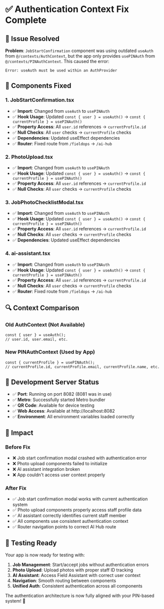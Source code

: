# ✅ Authentication Context Fix Complete

## 🚨 Issue Resolved

**Problem**: `JobStartConfirmation` component was using outdated `useAuth` from `@/contexts/AuthContext`, but the app only provides `usePINAuth` from `@/contexts/PINAuthContext`. This caused the error:

```
Error: useAuth must be used within an AuthProvider
```

## 🔧 Components Fixed

### **1. JobStartConfirmation.tsx**
- ✅ **Import**: Changed from `useAuth` to `usePINAuth`
- ✅ **Hook Usage**: Updated `const { user } = useAuth()` → `const { currentProfile } = usePINAuth()`
- ✅ **Property Access**: All `user.id` references → `currentProfile.id`
- ✅ **Null Checks**: All `user` checks → `currentProfile` checks
- ✅ **Dependencies**: Updated useEffect dependencies
- ✅ **Router**: Fixed route from `/fieldops` → `/ai-hub`

### **2. PhotoUpload.tsx**
- ✅ **Import**: Changed from `useAuth` to `usePINAuth`  
- ✅ **Hook Usage**: Updated `const { user } = useAuth()` → `const { currentProfile } = usePINAuth()`
- ✅ **Property Access**: All `user.id` references → `currentProfile.id`
- ✅ **Null Checks**: All `user` checks → `currentProfile` checks

### **3. JobPhotoChecklistModal.tsx**
- ✅ **Import**: Changed from `useAuth` to `usePINAuth`
- ✅ **Hook Usage**: Updated `const { user } = useAuth()` → `const { currentProfile } = usePINAuth()`
- ✅ **Property Access**: All `user.id` references → `currentProfile.id`
- ✅ **Null Checks**: All `user` checks → `currentProfile` checks
- ✅ **Dependencies**: Updated useEffect dependencies

### **4. ai-assistant.tsx**
- ✅ **Import**: Changed from `useAuth` to `usePINAuth`
- ✅ **Hook Usage**: Updated `const { user } = useAuth()` → `const { currentProfile } = usePINAuth()`
- ✅ **Property Access**: All `user.id` references → `currentProfile.id`
- ✅ **Null Checks**: All `user` checks → `currentProfile` checks
- ✅ **Router**: Fixed route from `/fieldops` → `/ai-hub`

## 🔍 Context Comparison

### **Old AuthContext (Not Available)**
```tsx
const { user } = useAuth();
// user.id, user.email, etc.
```

### **New PINAuthContext (Used by App)**
```tsx
const { currentProfile } = usePINAuth();
// currentProfile.id, currentProfile.email, currentProfile.name, etc.
```

## 📱 Development Server Status

- ✅ **Port**: Running on port 8082 (8081 was in use)
- ✅ **Metro**: Successfully started Metro bundler
- ✅ **QR Code**: Available for device testing
- ✅ **Web Access**: Available at http://localhost:8082
- ✅ **Environment**: All environment variables loaded correctly

## 🎯 Impact

### **Before Fix**
- ❌ Job start confirmation modal crashed with authentication error
- ❌ Photo upload components failed to initialize
- ❌ AI assistant integration broken
- ❌ App couldn't access user context properly

### **After Fix**
- ✅ Job start confirmation modal works with current authentication system
- ✅ Photo upload components properly access staff profile data  
- ✅ AI assistant correctly identifies current staff member
- ✅ All components use consistent authentication context
- ✅ Router navigation points to correct AI Hub route

## 🧪 Testing Ready

Your app is now ready for testing with:

1. **Job Management**: Start/accept jobs without authentication errors
2. **Photo Upload**: Upload photos with proper staff ID tracking  
3. **AI Assistant**: Access Field Assistant with correct user context
4. **Navigation**: Smooth routing between components
5. **Unified Auth**: Consistent authentication across all components

The authentication architecture is now fully aligned with your PIN-based system! 🎉

